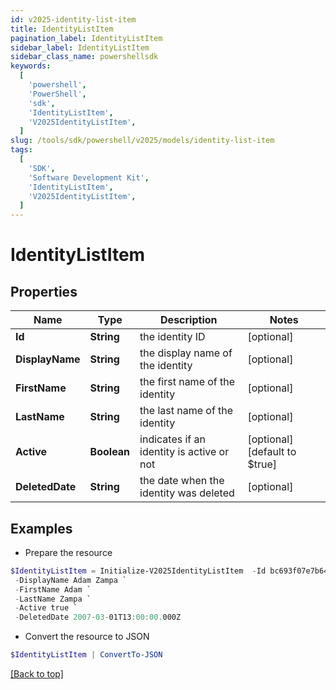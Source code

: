 ```yaml
---
id: v2025-identity-list-item
title: IdentityListItem
pagination_label: IdentityListItem
sidebar_label: IdentityListItem
sidebar_class_name: powershellsdk
keywords:
  [
    'powershell',
    'PowerShell',
    'sdk',
    'IdentityListItem',
    'V2025IdentityListItem',
  ]
slug: /tools/sdk/powershell/v2025/models/identity-list-item
tags:
  [
    'SDK',
    'Software Development Kit',
    'IdentityListItem',
    'V2025IdentityListItem',
  ]
---
```


# IdentityListItem

## Properties

| Name | Type | Description | Notes |
| --- | --- | --- | --- |
| **Id** | **String** | the identity ID | [optional] |
| **DisplayName** | **String** | the display name of the identity | [optional] |
| **FirstName** | **String** | the first name of the identity | [optional] |
| **LastName** | **String** | the last name of the identity | [optional] |
| **Active** | **Boolean** | indicates if an identity is active or not | [optional] [default to $true] |
| **DeletedDate** | **String** | the date when the identity was deleted | [optional] |

## Examples

- Prepare the resource

```powershell
$IdentityListItem = Initialize-V2025IdentityListItem  -Id bc693f07e7b645539626c25954c58554 `
 -DisplayName Adam Zampa `
 -FirstName Adam `
 -LastName Zampa `
 -Active true `
 -DeletedDate 2007-03-01T13:00:00.000Z
```

- Convert the resource to JSON

```powershell
$IdentityListItem | ConvertTo-JSON
```

[[Back to top]](#)
